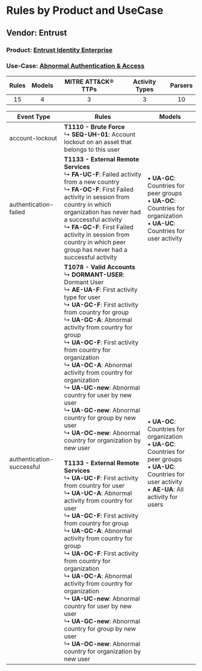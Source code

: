 Rules by Product and UseCase
============================
Vendor: Entrust
---------------
### Product: [Entrust Identity Enterprise](../ds_entrust_entrust_identity_enterprise.md)
### Use-Case: [Abnormal Authentication & Access](../../../../UseCases/uc_abnormal_authentication_&_access.md)

| Rules | Models | MITRE ATT&CK® TTPs | Activity Types | Parsers |
|:-----:|:------:|:------------------:|:--------------:|:-------:|
|  15   |   4    |         3          |       3        |   10    |

| Event Type    | Rules    | Models    |
| ---- | ---- | ---- |
| account-lockout    | <b>T1110 - Brute Force</b><br> ↳ <b>SEQ-UH-01</b>: Account lockout on an asset that belongs to this user    |    |
| authentication-failed     | <b>T1133 - External Remote Services</b><br> ↳ <b>FA-UC-F</b>: Failed activity from a new country<br> ↳ <b>FA-OC-F</b>: First Failed activity in session from country in which organization has never had a successful activity<br> ↳ <b>FA-GC-F</b>: First Failed activity in session from country in which peer group has never had a successful activity    |  • <b>UA-GC</b>: Countries for peer groups<br> • <b>UA-OC</b>: Countries for organization<br> • <b>UA-UC</b>: Countries for user activity    |
| authentication-successful | <b>T1078 - Valid Accounts</b><br> ↳ <b>DORMANT-USER</b>: Dormant User<br> ↳ <b>AE-UA-F</b>: First activity type for user<br> ↳ <b>UA-GC-F</b>: First activity from country for group<br> ↳ <b>UA-GC-A</b>: Abnormal activity from country for group<br> ↳ <b>UA-OC-F</b>: First activity from country for organization<br> ↳ <b>UA-OC-A</b>: Abnormal activity from country for organization<br> ↳ <b>UA-UC-new</b>: Abnormal country for user by new user<br> ↳ <b>UA-GC-new</b>: Abnormal country for group by new user<br> ↳ <b>UA-OC-new</b>: Abnormal country for organization by new user<br><br><b>T1133 - External Remote Services</b><br> ↳ <b>UA-UC-F</b>: First activity from country for user<br> ↳ <b>UA-UC-A</b>: Abnormal activity from country for user<br> ↳ <b>UA-GC-F</b>: First activity from country for group<br> ↳ <b>UA-GC-A</b>: Abnormal activity from country for group<br> ↳ <b>UA-OC-F</b>: First activity from country for organization<br> ↳ <b>UA-OC-A</b>: Abnormal activity from country for organization<br> ↳ <b>UA-UC-new</b>: Abnormal country for user by new user<br> ↳ <b>UA-GC-new</b>: Abnormal country for group by new user<br> ↳ <b>UA-OC-new</b>: Abnormal country for organization by new user |  • <b>UA-OC</b>: Countries for organization<br> • <b>UA-GC</b>: Countries for peer groups<br> • <b>UA-UC</b>: Countries for user activity<br> • <b>AE-UA</b>: All activity for users |